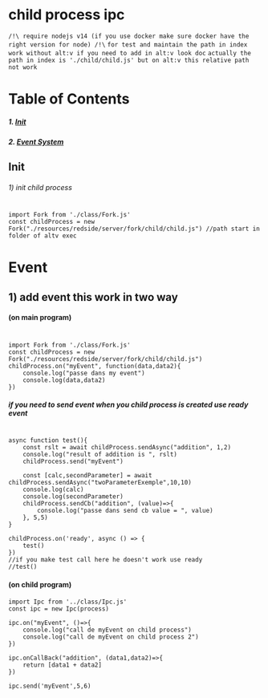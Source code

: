 # child process ipc
`/!\ require nodejs v14 (if you use docker make sure docker have the right version for node) /!\`
`for test and maintain the path in index work without alt:v if you need to add in alt:v look doc`
`actually the path in index is './child/child.js' but on alt:v this relative path not work`

# Table of Contents
##### 1. [Init](#Init)
##### 2. [Event System](#event)

## Init
###### 1) init child process
#
```JS
import Fork from './class/Fork.js'
const childProcess = new Fork("./resources/redside/server/fork/child/child.js") //path start in folder of altv exec
```
#
# Event
## 1) add event this work in two way
#### (on main program)
#
```JS
import Fork from './class/Fork.js'
const childProcess = new Fork("./resources/redside/server/fork/child/child.js")
childProcess.on("myEvent", function(data,data2){
    console.log("passe dans my event")
    console.log(data,data2)
})
```
##### if you need to send event when you child process is created use ready event
#
```JS
async function test(){
    const rslt = await childProcess.sendAsync("addition", 1,2)
    console.log("result of addition is ", rslt)
    childProcess.send("myEvent")

    const [calc,secondParameter] = await childProcess.sendAsync("twoParameterExemple",10,10)
    console.log(calc)
    console.log(secondParameter)
    childProcess.sendCb("addition", (value)=>{
        console.log("passe dans send cb value = ", value)
    }, 5,5)
}

childProcess.on('ready', async () => {
    test()
})
//if you make test call here he doesn't work use ready
//test()
```

#### (on child program)
```JS
import Ipc from '../class/Ipc.js'
const ipc = new Ipc(process)

ipc.on("myEvent", ()=>{
    console.log("call de myEvent on child process")
    console.log("call de myEvent on child process 2")
})

ipc.onCallBack("addition", (data1,data2)=>{
    return [data1 + data2]
})

ipc.send('myEvent',5,6)
```

